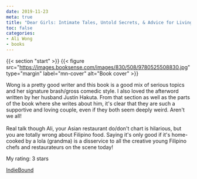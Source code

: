 ```yaml
---
date: 2019-11-23
meta: true
title: "Dear Girls: Intimate Tales, Untold Secrets, & Advice for Living Your Best Life"
toc: false
categories:
- Ali Wong
- books
---
```


{{< section "start" >}}
{{< figure src="https://images.booksense.com/images/830/508/9780525508830.jpg" type="margin" label="mn-cover" alt="Book cover" >}}

Wong is a pretty good writer and this book is a good mix of serious topics and her signature brash/gross comedic style. I also loved the afterword written by her husband Justin Hakuta. From that section as well as the parts of the book where she writes about him, it's clear that they are such a supportive and loving couple, even if they both seem deeply weird. Aren't we all!<br /><br />Real talk though Ali, your Asian restaurant do/don't chart is hilarious, but you are totally wrong about Filipino food. Saying it's only good if it's home-cooked by a lola (grandma) is a disservice to all the creative young Filipino chefs and restaurateurs on the scene today!

My rating: 3 stars  

[IndieBound](https://www.indiebound.org/book/9780525508830)
